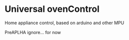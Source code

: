 # Universal ovenControl

Home appliance control, based on arduino and other MPU

PreAPLHA 
ignore... for now
